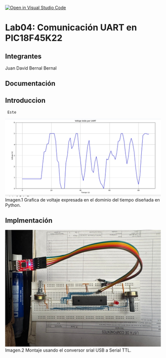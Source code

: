 [![Open in Visual Studio Code](https://classroom.github.com/assets/open-in-vscode-2e0aaae1b6195c2367325f4f02e2d04e9abb55f0b24a779b69b11b9e10269abc.svg)](https://classroom.github.com/online_ide?assignment_repo_id=19508726&assignment_repo_type=AssignmentRepo)
# Lab04: Comunicación UART en PIC18F45K22

## Integrantes
 
  Juan David Bernal Bernal

## Documentación
   
   ## Introduccion 
     
     Este  
     

 ![Valores convertidos por el ADC transmitidos por UART](pyton_show_Graph.jpeg)  
  Imagen.1 Grafica de voltaje expresada en el dominio del tiempo diseñada en Python.

## Implmentación
  
![Evidencia del circuito UART-PC](UART_PC.jpeg)  
 Imagen.2 Montaje usando el conversor srial USB a Serial TTL.
   
 